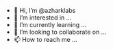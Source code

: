 - 👋 Hi, I’m @azharklabs
- 👀 I’m interested in ...
- 🌱 I’m currently learning ...
- 💞️ I’m looking to collaborate on ...
- 📫 How to reach me ...

<!---
azharklabs/azharklabs is a ✨ special ✨ repository because its `README.md` (this file) appears on your GitHub profile.
You can click the Preview link to take a look at your changes.
--->
